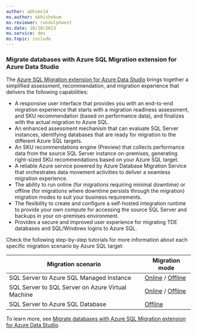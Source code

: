 ```yaml
---
author: abhims14
ms.author: abhishekum
ms.reviewer: randolphwest
ms.date: 10/10/2023
ms.service: dms
ms.topic: include
---
```


### Migrate databases with Azure SQL Migration extension for Azure Data Studio
The [Azure SQL Migration extension for Azure Data Studio](/azure-data-studio/extensions/azure-sql-migration-extension) brings together a simplified assessment, recommendation, and migration experience that delivers the following capabilities:
- A responsive user interface that provides you with an end-to-end migration experience that starts with a migration readiness assessment, and SKU recommendation (based on performance data), and finalizes with the actual migration to Azure SQL.
- An enhanced assessment mechanism that can evaluate SQL Server instances, identifying databases that are ready for migration to the different Azure SQL targets.
- An SKU recommendations engine (Preview) that collects performance data from the source SQL Server instance on-premises, generating right-sized SKU recommendations based on your Azure SQL target.
- A reliable Azure service powered by Azure Database Migration Service that orchestrates data movement activities to deliver a seamless migration experience.
- The ability to run online (for migrations requiring minimal downtime) or offline (for migrations where downtime persists through the migration) migration modes to suit your business requirements.
- The flexibility to create and configure a self-hosted integration runtime to provide your own compute for accessing the source SQL Server and backups in your on-premises environment.
- Provides a secure and improved user experience for migrating TDE databases and SQL/Windows logins to Azure SQL.

Check the following step-by-step tutorials for more information about each specific migration scenario by Azure SQL target:

| Migration scenario | Migration mode
|---------|---------|
SQL Server to Azure SQL Managed Instance| [Online](../tutorial-sql-server-managed-instance-online-ads.md) / [Offline](../tutorial-sql-server-managed-instance-offline-ads.md)
SQL Server to SQL Server on Azure Virtual Machine|[Online](../tutorial-sql-server-to-virtual-machine-online-ads.md) / [Offline](../tutorial-sql-server-to-virtual-machine-offline-ads.md)
SQL Server to Azure SQL Database | [Offline](../tutorial-sql-server-azure-sql-database-offline.md)

To learn more, see [Migrate databases with Azure SQL Migration extension for Azure Data Studio](../migration-using-azure-data-studio.md).
